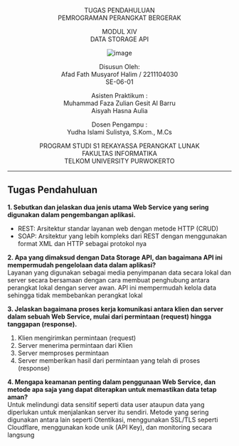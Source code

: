 <div align="center">

TUGAS PENDAHULUAN
<br>
PEMROGRAMAN PERANGKAT BERGERAK

MODUL XIV
<br>
DATA STORAGE API

![image](https://lac.telkomuniversity.ac.id/wp-content/uploads/2021/01/cropped-1200px-Telkom_University_Logo.svg-270x270.png)

Disusun Oleh:
<br>
Afad Fath Musyarof Halim / 2211104030
<br>
SE-06-01

Asisten Praktikum :
<br>
Muhammad Faza Zulian Gesit Al Barru
<br>
Aisyah Hasna Aulia

Dosen Pengampu :
<br>
Yudha Islami Sulistya, S.Kom., M.Cs

PROGRAM STUDI S1 REKAYASSA PERANGKAT LUNAK
<br>
FAKULTAS INFORMATIKA 
<br>
TELKOM UNIVERSITY PURWOKERTO

</div>

---

## Tugas Pendahuluan

**1. Sebutkan dan jelaskan dua jenis utama Web Service yang sering digunakan dalam pengembangan aplikasi.**
<br> 

- REST: Arsitektur standar layanan web dengan metode HTTP (CRUD)
- SOAP: Arsitektur yang lebih kompleks dari REST dengan menggunakan format XML dan HTTP sebagai protokol nya

**2. Apa yang dimaksud dengan Data Storage API, dan bagaimana API ini mempermudah pengelolaan data dalam aplikasi?**
<br>
Layanan yang digunakan sebagai media penyimpanan data secara lokal dan server secara bersamaan dengan cara membuat penghubung antara perangkat lokal dengan server awan. API ini mempermudah kelola data sehingga tidak membebankan perangkat lokal

**3. Jelaskan bagaimana proses kerja komunikasi antara klien dan server dalam sebuah Web Service, mulai dari permintaan (request) hingga tanggapan (response).**
<br>

1. Klien mengirimkan permintaan (request)
2. Server menerima permintaan dari Klien
3. Server memproses permintaan
4. Server memberikan hasil dari permintaan yang telah di proses (response)

**4. Mengapa keamanan penting dalam penggunaan Web Service, dan metode apa saja yang dapat diterapkan untuk memastikan data tetap aman?**
<br>
Untuk melindungi data sensitif seperti data user ataupun data yang diperlukan untuk menjalankan server itu sendiri. Metode yang sering digunakan antara lain seperti Otentikasi, menggunakan SSL/TLS seperti Cloudflare, menggunakan kode unik (API Key), dan monitoring secara langsung